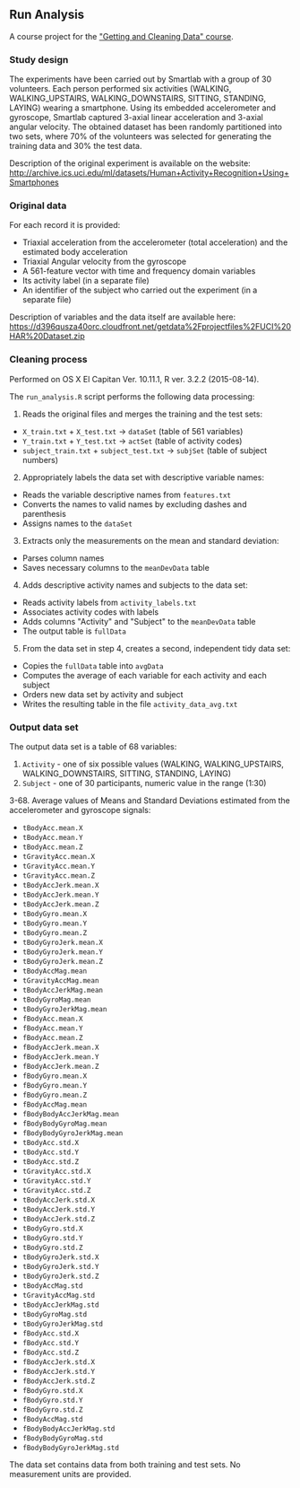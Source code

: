 ## Run Analysis
A course project for the <a href="https://www.coursera.org/course/getdata">"Getting and Cleaning Data" course</a>.

### Study design

The experiments have been carried out by Smartlab with a group of 30 volunteers. Each person performed six activities (WALKING, WALKING_UPSTAIRS, WALKING_DOWNSTAIRS, SITTING, STANDING, LAYING) wearing a smartphone. Using its embedded accelerometer and gyroscope, Smartlab captured 3-axial linear acceleration and 3-axial angular velocity. The obtained dataset has been randomly partitioned into two sets, where 70% of the volunteers was selected for generating the training data and 30% the test data.

Description of the original experiment is available on the website: 
<a href="http://archive.ics.uci.edu/ml/datasets/Human+Activity+Recognition+Using+Smartphones">http://archive.ics.uci.edu/ml/datasets/Human+Activity+Recognition+Using+Smartphones</a>

### Original data

For each record it is provided:
 * Triaxial acceleration from the accelerometer (total acceleration) and the estimated body acceleration
 * Triaxial Angular velocity from the gyroscope
 * A 561-feature vector with time and frequency domain variables
 * Its activity label (in a separate file)
 * An identifier of the subject who carried out the experiment (in a separate file)

Description of variables and the data itself are available here:
<a href="https://d396qusza40orc.cloudfront.net/getdata%2Fprojectfiles%2FUCI%20HAR%20Dataset.zip">https://d396qusza40orc.cloudfront.net/getdata%2Fprojectfiles%2FUCI%20HAR%20Dataset.zip</a>

### Cleaning process

Performed on OS X El Capitan Ver. 10.11.1, R ver. 3.2.2 (2015-08-14).

The `run_analysis.R` script performs the following data processing:

1. Reads the original files and merges the training and the test sets:
  * `X_train.txt` + `X_test.txt` -> `dataSet` (table of 561 variables) 
  * `Y_train.txt` + `Y_test.txt` -> `actSet` (table of activity codes)
  * `subject_train.txt` + `subject_test.txt` -> `subjSet` (table of subject numbers)
2. Appropriately labels the data set with descriptive variable names:
 * Reads the variable descriptive names from `features.txt`
 * Converts the names to valid names by excluding dashes and parenthesis
 * Assigns names to the `dataSet`
3. Extracts only the measurements on the mean and standard deviation:
 * Parses column names
 * Saves necessary columns to the `meanDevData` table
4. Adds descriptive activity names and subjects to the data set:
 * Reads activity labels from `activity_labels.txt`
 * Associates activity codes with labels
 * Adds columns "Activity" and "Subject" to the `meanDevData` table
 * The output table is `fullData`
5. From the data set in step 4, creates a second, independent tidy data set:
 * Copies the `fullData` table into `avgData`
 * Computes the average of each variable for each activity and each subject
 * Orders new data set by activity and subject
 * Writes the resulting table in the file `activity_data_avg.txt`

### Output data set

The output data set is a table of 68 variables:

1. `Activity` - one of six possible values (WALKING, WALKING_UPSTAIRS, WALKING_DOWNSTAIRS, SITTING, STANDING, LAYING)
2. `Subject` -  one of 30 participants, numeric value in the range (1:30)

3-68. Average values of Means and Standard Deviations estimated from the accelerometer and gyroscope signals:
 * `tBodyAcc.mean.X`
 * `tBodyAcc.mean.Y`
 * `tBodyAcc.mean.Z`
 * `tGravityAcc.mean.X`
 * `tGravityAcc.mean.Y`
 * `tGravityAcc.mean.Z`
 * `tBodyAccJerk.mean.X`
 * `tBodyAccJerk.mean.Y`
 * `tBodyAccJerk.mean.Z`
 * `tBodyGyro.mean.X`
 * `tBodyGyro.mean.Y`
 * `tBodyGyro.mean.Z`
 * `tBodyGyroJerk.mean.X`
 * `tBodyGyroJerk.mean.Y`
 * `tBodyGyroJerk.mean.Z`
 * `tBodyAccMag.mean`
 * `tGravityAccMag.mean`
 * `tBodyAccJerkMag.mean`
 * `tBodyGyroMag.mean`
 * `tBodyGyroJerkMag.mean`
 * `fBodyAcc.mean.X`
 * `fBodyAcc.mean.Y`
 * `fBodyAcc.mean.Z`
 * `fBodyAccJerk.mean.X`
 * `fBodyAccJerk.mean.Y`
 * `fBodyAccJerk.mean.Z`
 * `fBodyGyro.mean.X`
 * `fBodyGyro.mean.Y`
 * `fBodyGyro.mean.Z`
 * `fBodyAccMag.mean`
 * `fBodyBodyAccJerkMag.mean`
 * `fBodyBodyGyroMag.mean`
 * `fBodyBodyGyroJerkMag.mean`
 * `tBodyAcc.std.X`
 * `tBodyAcc.std.Y`
 * `tBodyAcc.std.Z`
 * `tGravityAcc.std.X`
 * `tGravityAcc.std.Y`
 * `tGravityAcc.std.Z`
 * `tBodyAccJerk.std.X`
 * `tBodyAccJerk.std.Y`
 * `tBodyAccJerk.std.Z`
 * `tBodyGyro.std.X`
 * `tBodyGyro.std.Y`
 * `tBodyGyro.std.Z`
 * `tBodyGyroJerk.std.X`
 * `tBodyGyroJerk.std.Y`
 * `tBodyGyroJerk.std.Z`
 * `tBodyAccMag.std`
 * `tGravityAccMag.std`
 * `tBodyAccJerkMag.std`
 * `tBodyGyroMag.std`
 * `tBodyGyroJerkMag.std`
 * `fBodyAcc.std.X`
 * `fBodyAcc.std.Y`
 * `fBodyAcc.std.Z`
 * `fBodyAccJerk.std.X`
 * `fBodyAccJerk.std.Y`
 * `fBodyAccJerk.std.Z`
 * `fBodyGyro.std.X`
 * `fBodyGyro.std.Y`
 * `fBodyGyro.std.Z`
 * `fBodyAccMag.std`
 * `fBodyBodyAccJerkMag.std`
 * `fBodyBodyGyroMag.std`
 * `fBodyBodyGyroJerkMag.std`

The data set contains data from both training and test sets.
No measurement units are provided.

